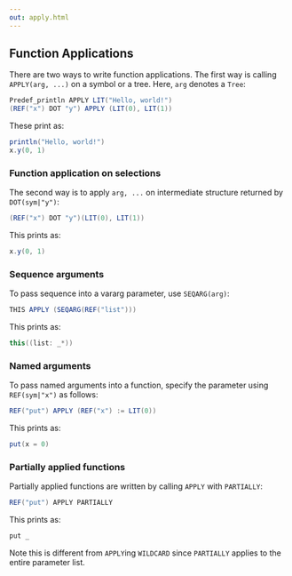 ```yaml
---
out: apply.html
---
```


Function Applications
---------------------

There are two ways to write function applications. The first way is calling `APPLY(arg, ...)` on a symbol or a tree. Here, `arg` denotes a `Tree`:

```scala
Predef_println APPLY LIT("Hello, world!")
(REF("x") DOT "y") APPLY (LIT(0), LIT(1))
```

These print as:

```scala
println("Hello, world!")
x.y(0, 1)
```

### Function application on selections

The second way is to apply `arg, ...` on intermediate structure returned by `DOT(sym|"y")`:

```scala
(REF("x") DOT "y")(LIT(0), LIT(1))
```

This prints as:

```scala
x.y(0, 1)
```

### Sequence arguments

To pass sequence into a vararg parameter, use `SEQARG(arg)`:

```scala
THIS APPLY (SEQARG(REF("list")))
```

This prints as:

```scala
this((list: _*))
```

### Named arguments

To pass named arguments into a function, specify the parameter using `REF(sym|"x")` as follows:

```scala
REF("put") APPLY (REF("x") := LIT(0))
```

This prints as:

```scala
put(x = 0)
```

### Partially applied functions

Partially applied functions are written by calling `APPLY` with `PARTIALLY`:

```scala
REF("put") APPLY PARTIALLY
```

This prints as:

```scala
put _
```

Note this is different from `APPLY`ing `WILDCARD` since `PARTIALLY` applies to the entire parameter list.
